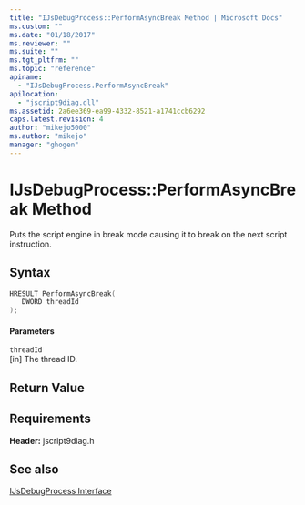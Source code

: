 ```yaml
---
title: "IJsDebugProcess::PerformAsyncBreak Method | Microsoft Docs"
ms.custom: ""
ms.date: "01/18/2017"
ms.reviewer: ""
ms.suite: ""
ms.tgt_pltfrm: ""
ms.topic: "reference"
apiname: 
  - "IJsDebugProcess.PerformAsyncBreak"
apilocation: 
  - "jscript9diag.dll"
ms.assetid: 2a6ee369-ea99-4332-8521-a1741ccb6292
caps.latest.revision: 4
author: "mikejo5000"
ms.author: "mikejo"
manager: "ghogen"
---
```

# IJsDebugProcess::PerformAsyncBreak Method
Puts the script engine in break mode causing it to break on the next script instruction.  
  
## Syntax  
  
```cpp
HRESULT PerformAsyncBreak(  
   DWORD threadId  
);  
```  
  
#### Parameters  
 `threadId`  
 [in] The thread ID.  
  
## Return Value  
  
## Requirements  
 **Header:** jscript9diag.h  
  
## See also  
 [IJsDebugProcess Interface](../../winscript/reference/ijsdebugprocess-interface.md)